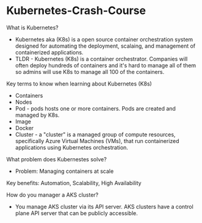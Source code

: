 # Kubernetes-Crash-Course


What is Kubernetes?
- Kubernetes aka (K8s) is a open source container orchestration system designed for automating the deployment, scalaing, and management of containerized applications.
- TLDR - Kubernetes (K8s) is a container orchestrator. Companies will often deploy hundreds of containers and it's hard to manage all of them so admins will use K8s to manage all 100 of the containers.

Key terms to know when learning about Kubernetes (K8s)
- Containers
- Nodes
- Pod - pods hosts one or more containers. Pods are created and managed by K8s.
- Image
- Docker
- Cluster - a "cluster" is a managed group of compute resources, specifically Azure Virtual Machines (VMs), that run containerized applications using Kubernetes orchestration.


What problem does Kubernestes solve?
- Problem: Managing containers at scale


Key benefits: Automation, Scalability, High Availability


How do you manager a AKS cluster?
- You manage AKS cluster via its API server. AKS clusters have a control plane API server that can be publicly accessible.
